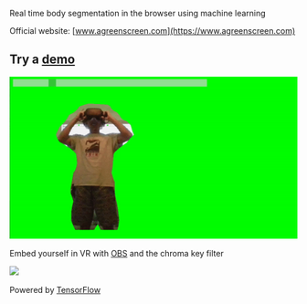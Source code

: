 Real time body segmentation in the browser using machine learning

Official website: [www.agreenscreen.com](https://www.agreenscreen.com)

## Try a [demo](https://smaerdlatigid.github.io/ArtificialGreenScreen/demo.html)

![](static/img/greenscreen_demo.gif)

Embed yourself in VR with [OBS](https://obsproject.com/) and the chroma key filter

![](static/img/superhot.gif)

Powered by [TensorFlow](https://www.tensorflow.org/)
